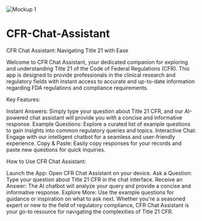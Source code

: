 

![Mockup 1](https://github.com/RSmerdon1/CFR-Chat-Assistant/assets/100503276/9d89a7dc-86fb-4194-9784-d63a3834d695)


# CFR-Chat-Assistant

CFR Chat Assistant: Navigating Title 21 with Ease

Welcome to CFR Chat Assistant, your dedicated companion for exploring and understanding Title 21 of the Code of Federal Regulations (CFR). This app is designed to provide professionals in the clinical research and regulatory fields with instant access to accurate and up-to-date information regarding FDA regulations and compliance requirements.

Key Features:

Instant Answers: Simply type your question about Title 21 CFR, and our AI-powered chat assistant will provide you with a concise and informative response.
Example Questions: Explore a curated list of example questions to gain insights into common regulatory queries and topics.
Interactive Chat: Engage with our intelligent chatbot for a seamless and user-friendly experience.
Copy & Paste: Easily copy responses for your records and paste new questions for quick inquiries.

How to Use CFR Chat Assistant:

Launch the App: Open CFR Chat Assistant on your device.
Ask a Question: Type your question about Title 21 CFR in the chat interface.
Receive an Answer: The AI chatbot will analyze your query and provide a concise and informative response.
Explore More: Use the example questions for guidance or inspiration on what to ask next.
Whether you're a seasoned expert or new to the field of regulatory compliance, CFR Chat Assistant is your go-to resource for navigating the complexities of Title 21 CFR.
